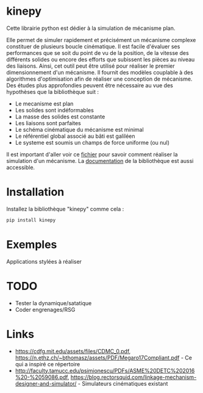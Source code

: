 # kinepy

Cette librairie python est dédier à la simulation de mécanisme plan.

Elle permet de simuler rapidement et précisément un mécanisme complexe constituer de plusieurs boucle cinématique. Il est facile d'évaluer ses performances que se soit du point de vu de la position, de la vitesse des différents solides ou encore des efforts que subissent les pièces au niveau des liaisons. Ainsi, cet outil peut être utilisé pour réaliser le premier dimensionnement d'un mécanisme. Il fournit des modèles couplable à des algorithmes d'optimisation afin de réaliser une conception de mécanisme. Des études plus approfondies peuvent être nécessaire au vue des hypothèses que la bibliothèque suit :

- Le mecanisme est plan
- Les solides sont indéformables
- La masse des solides est constante
- Les liaisons sont parfaites
- Le schéma cinématique du mécanisme est minimal
- Le référentiel global associé au bâti est galiléen
- Le systeme est soumis un champs de force uniforme (ou nul)

Il est important d'aller voir ce [fichier](https://github.com/valentin-burillier/kinepy/blob/main/docs/utiliser_kinepy.md) pour savoir comment réaliser la simulation d'un mécanisme. La [documentation](https://github.com/valentin-burillier/kinepy/blob/main/docs) de la bibliothèque est aussi accessible. 

# Installation

Installez la bibliothèque "kinepy" comme cela :
```bash
pip install kinepy
```
# Exemples

Applications stylées à réaliser

# TODO

- Tester la dynamique/satatique
- Coder engrenages/RSG

# Links

- https://cdfg.mit.edu/assets/files/CDMC_0.pdf, https://n.ethz.ch/~bthomasz/assets/PDF/Megaro17Compliant.pdf - Ce qui a inspiré ce répertoire
- http://faculty.tamucc.edu/psimionescu/PDFs/ASME%20DETC%202016%20-%2059086.pdf, https://blog.rectorsquid.com/linkage-mechanism-designer-and-simulator/ - Simulateurs cinématiques existant
